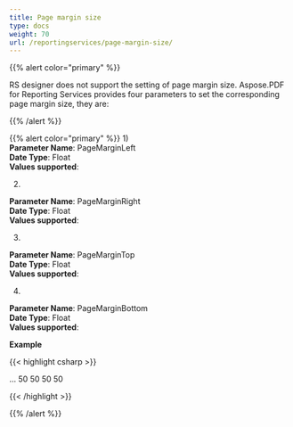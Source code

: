 ```yaml
---
title: Page margin size
type: docs
weight: 70
url: /reportingservices/page-margin-size/
---
```


{{% alert color="primary" %}}

RS designer does not support the setting of page margin size. Aspose.PDF for Reporting Services provides four parameters to set the corresponding page margin size, they are:

{{% /alert %}}

{{% alert color="primary" %}} 
1)   
**Parameter Name**: PageMarginLeft   
**Date Type**: Float   
**Values supported**:   

2)   
**Parameter Name**: PageMarginRight   
**Date Type**: Float   
**Values supported**:   

3)   
**Parameter Name**: PageMarginTop   
**Date Type**: Float   
**Values supported**:   

4)   
**Parameter Name**: PageMarginBottom   
**Date Type**: Float   
**Values supported**:   

**Example**

{{< highlight csharp >}}

<Render>
...
<Extension Name="APPDF" Type=" Aspose.PDF.ReportingServices.Renderer,Aspose.PDF.ReportingServices">
<Configuration>
<PageMarginLeft >50</PageMarginLeft>
 <PageMarginRight >50</PageMarginRight>
 <PageMarginTop >50</PageMarginTop>
 <PageMarginBottom >50</PageMarginBottom>
</Configuration>
</Extension>
</Render>

{{< /highlight >}}

{{% /alert %}}